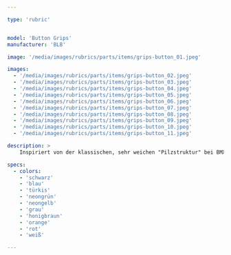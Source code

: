 ```yaml
---

type: 'rubric'


model: 'Button Grips'
manufacturer: 'BLB'

image: '/media/images/rubrics/parts/items/grips-button_01.jpeg'

images:
  - '/media/images/rubrics/parts/items/grips-button_02.jpeg'
  - '/media/images/rubrics/parts/items/grips-button_03.jpeg'
  - '/media/images/rubrics/parts/items/grips-button_04.jpeg'
  - '/media/images/rubrics/parts/items/grips-button_05.jpeg'
  - '/media/images/rubrics/parts/items/grips-button_06.jpeg'
  - '/media/images/rubrics/parts/items/grips-button_07.jpeg'
  - '/media/images/rubrics/parts/items/grips-button_08.jpeg'
  - '/media/images/rubrics/parts/items/grips-button_09.jpeg'
  - '/media/images/rubrics/parts/items/grips-button_10.jpeg'
  - '/media/images/rubrics/parts/items/grips-button_11.jpeg'

description: >
    Inspiriert von der klassischen, sehr weichen "Pilzstruktur" bei BMX Griffen, bieten diese Griffe bei sehr angenehmer Haptik besonders viel Halt.

specs:
  - colors:
    - 'schwarz'
    - 'blau'
    - 'türkis'
    - 'neongrün'
    - 'neongelb'
    - 'grau'
    - 'honigbraun'
    - 'orange'
    - 'rot'
    - 'weiß'

---
```

